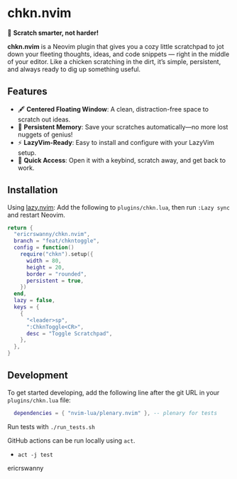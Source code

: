 # chkn.nvim

🐔 **Scratch smarter, not harder!**

**chkn.nvim** is a Neovim plugin that gives you a cozy little scratchpad to jot down your fleeting thoughts, ideas, and code snippets — right in the middle of your editor. Like a chicken scratching in the dirt, it’s simple, persistent, and always ready to dig up something useful.

## Features

- 🖋️ **Centered Floating Window**: A clean, distraction-free space to scratch out ideas.
- 💾 **Persistent Memory**: Save your scratches automatically—no more lost nuggets of genius!
- ⚡ **LazyVim-Ready**: Easy to install and configure with your LazyVim setup.
- 🐓 **Quick Access**: Open it with a keybind, scratch away, and get back to work.

## Installation

Using [lazy.nvim](https://github.com/folke/lazy.nvim):
Add the following to `plugins/chkn.lua`, then run `:Lazy sync` and restart Neovim.

```lua
return {
  "ericrswanny/chkn.nvim",
  branch = "feat/chkntoggle",
  config = function()
    require("chkn").setup({
      width = 80,
      height = 20,
      border = "rounded",
      persistent = true,
    })
  end,
  lazy = false,
  keys = {
    {
      "<leader>sp",
      ":ChknToggle<CR>",
      desc = "Toggle Scratchpad",
    },
  },
}

```

## Development

To get started developing, add the following line after the git URL in your `plugins/chkn.lua` file:

```lua
  dependencies = { "nvim-lua/plenary.nvim" }, -- plenary for tests
```

Run tests with `./run_tests.sh`

GitHub actions can be run locally using `act`.

- `act -j test`

ericrswanny

